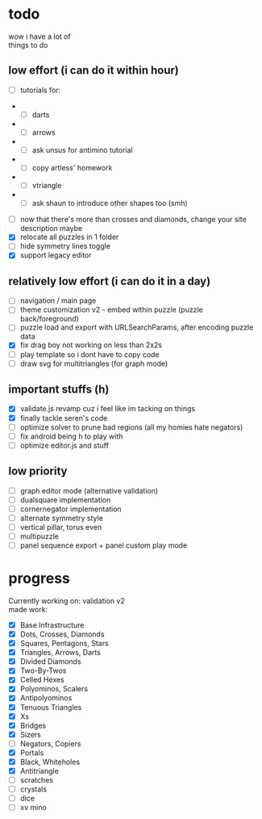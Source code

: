 # todo
wow i have a lot of   
things to do

## low effort (i can do it within hour)
- [ ] tutorials for:
- - [ ] darts
- - [ ] arrows
- - [ ] ask unsus for antimino tutorial
- - [ ] copy artless' homework
- - [ ] vtriangle
- - [ ] ask shaun to introduce other shapes too (smh)
- [ ] now that there's more than crosses and diamonds, change your site description maybe
- [x] relocate all puzzles in 1 folder
- [ ] hide symmetry lines toggle
- [x] support legacy editor

## relatively low effort (i can do it in a day)
- [ ] navigation / main page
- [ ] theme customization v2 - embed within puzzle (puzzle back/foreground)
- [ ] puzzle load and export with URLSearchParams, after encoding puzzle data
- [x] fix drag boy not working on less than 2x2s
- [ ] play template so i dont have to copy code
- [ ] draw svg for multitriangles (for graph mode)

## important stuffs (h)
- [x] validate.js revamp cuz i feel like im tacking on things
- [x] finally tackle seren's code
- [ ] optimize solver to prune bad regions (all my homies hate negators)
- [ ] fix android being h to play with
- [ ] optimize editor.js and stuff

## low priority
- [ ] graph editor mode (alternative validation)
- [ ] dualsquare implementation
- [ ] cornernegator implementation
- [ ] alternate symmetry style
- [ ] vertical pillar, torus even
- [ ] multipuzzle
- [ ] panel sequence export + panel custom play mode

# progress

Currently working on: validation v2  
made work:
- [x] Base Infrastructure
- [x] Dots, Crosses, Diamonds
- [x] Squares, Pentagons, Stars
- [x] Triangles, Arrows, Darts
- [x] Divided Diamonds
- [x] Two-By-Twos
- [x] Celled Hexes
- [x] Polyominos, Scalers
- [x] Antipolyominos
- [x] Tenuous Triangles
- [x] Xs
- [x] Bridges
- [x] Sizers
- [ ] Negators, Copiers
- [x] Portals
- [x] Black, Whiteholes
- [x] Antitriangle
- [ ] scratches
- [ ] crystals
- [ ] dice
- [ ] xv mino